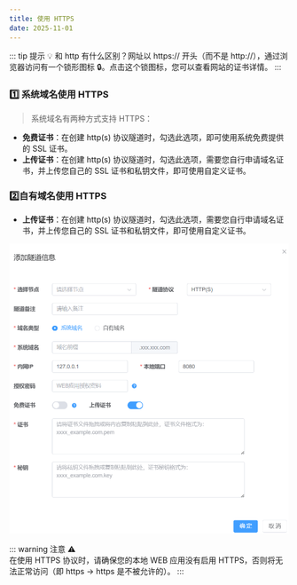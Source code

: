 ```yaml
---
title: 使用 HTTPS
date: 2025-11-01
---
```



::: tip 提示 💡
和 http 有什么区别？网址以 https:// 开头（而不是 http://），通过浏览器访问有一个锁形图标 🔒。点击这个锁图标，您可以查看网站的证书详情。
::: 

### 1️⃣ 系统域名使用 HTTPS
 > 系统域名有两种方式支持 HTTPS： 

- **免费证书**：在创建 http(s) 协议隧道时，勾选此选项，即可使用系统免费提供的 SSL 证书。    
- **上传证书**：在创建 http(s) 协议隧道时，勾选此选项，需要您自行申请域名证书，并上传您自己的 SSL 证书和私钥文件，即可使用自定义证书。


### 2️⃣自有域名使用 HTTPS
- **上传证书**：在创建 http(s) 协议隧道时，勾选此选项，需要您自行申请域名证书，并上传您自己的 SSL 证书和私钥文件，即可使用自定义证书。

![https](/https.png)


::: warning  注意 ⚠️  
在使用 HTTPS 协议时，请确保您的本地 WEB 应用没有启用 HTTPS，否则将无法正常访问（即 https -> https 是不被允许的）。
:::
    